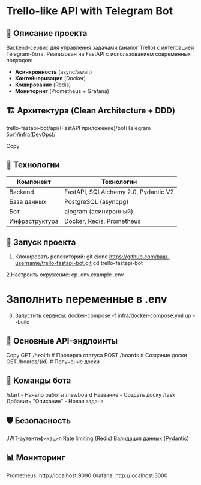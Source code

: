 # Trello-like API with Telegram Bot

## 📌 Описание проекта
Backend-сервис для управления задачами (аналог Trello) с интеграцией Telegram-бота. Реализован на FastAPI с использованием современных подходов:
- **Асинхронность** (async/await)
- **Контейнеризация** (Docker)
- **Кэширование** (Redis)
- **Мониторинг** (Prometheus + Grafana)

## 🏗 Архитектура (Clean Architecture + DDD)
trello-fastapi-bot/api/(FastAPI приложение)/bot(Telegram бот)/infra(DevOps)/

Copy

## 🔧 Технологии
| Компонент       | Технологии                          |
|-----------------|-------------------------------------|
| Backend         | FastAPI, SQLAlchemy 2.0, Pydantic V2|
| База данных     | PostgreSQL (asyncpg)                |
| Бот             | aiogram (асинхронный)               |
| Инфраструктура  | Docker, Redis, Prometheus           |

## 🚀 Запуск проекта
1. Клонировать репозиторий:
git clone https://github.com/ваш-username/trello-fastapi-bot.git
cd trello-fastapi-bot

2.Настроить окружение:
cp .env.example .env
# Заполнить переменные в .env

3. Запустить сервисы:
docker-compose -f infra/docker-compose.yml up --build

## 📡 Основные API-эндпоинты
Copy
GET /health       # Проверка статуса
POST /boards      # Создание доски
GET /boards/{id}  # Получение доски

## 🤖 Команды бота
/start - Начало работы
/newboard Название - Создать доску
/task Добавить "Описание" - Новая задача

## 🛡️ Безопасность
JWT-аутентификация
Rate limiting (Redis)
Валидация данных (Pydantic)

## 📊 Мониторинг
Prometheus: http://localhost:9090
Grafana: http://localhost:3000
